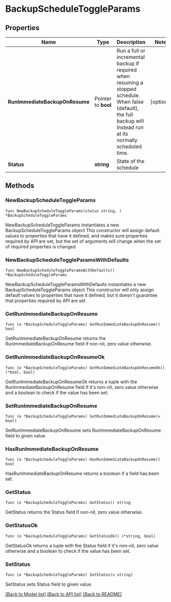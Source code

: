 # BackupScheduleToggleParams

## Properties

Name | Type | Description | Notes
------------ | ------------- | ------------- | -------------
**RunImmediateBackupOnResume** | Pointer to **bool** | Run a full or incremental backup if required when resuming a stopped schedule. When false (default), the full backup will instead run at its normally scheduled time. | [optional] 
**Status** | **string** | State of the schedule | 

## Methods

### NewBackupScheduleToggleParams

`func NewBackupScheduleToggleParams(status string, ) *BackupScheduleToggleParams`

NewBackupScheduleToggleParams instantiates a new BackupScheduleToggleParams object
This constructor will assign default values to properties that have it defined,
and makes sure properties required by API are set, but the set of arguments
will change when the set of required properties is changed

### NewBackupScheduleToggleParamsWithDefaults

`func NewBackupScheduleToggleParamsWithDefaults() *BackupScheduleToggleParams`

NewBackupScheduleToggleParamsWithDefaults instantiates a new BackupScheduleToggleParams object
This constructor will only assign default values to properties that have it defined,
but it doesn't guarantee that properties required by API are set

### GetRunImmediateBackupOnResume

`func (o *BackupScheduleToggleParams) GetRunImmediateBackupOnResume() bool`

GetRunImmediateBackupOnResume returns the RunImmediateBackupOnResume field if non-nil, zero value otherwise.

### GetRunImmediateBackupOnResumeOk

`func (o *BackupScheduleToggleParams) GetRunImmediateBackupOnResumeOk() (*bool, bool)`

GetRunImmediateBackupOnResumeOk returns a tuple with the RunImmediateBackupOnResume field if it's non-nil, zero value otherwise
and a boolean to check if the value has been set.

### SetRunImmediateBackupOnResume

`func (o *BackupScheduleToggleParams) SetRunImmediateBackupOnResume(v bool)`

SetRunImmediateBackupOnResume sets RunImmediateBackupOnResume field to given value.

### HasRunImmediateBackupOnResume

`func (o *BackupScheduleToggleParams) HasRunImmediateBackupOnResume() bool`

HasRunImmediateBackupOnResume returns a boolean if a field has been set.

### GetStatus

`func (o *BackupScheduleToggleParams) GetStatus() string`

GetStatus returns the Status field if non-nil, zero value otherwise.

### GetStatusOk

`func (o *BackupScheduleToggleParams) GetStatusOk() (*string, bool)`

GetStatusOk returns a tuple with the Status field if it's non-nil, zero value otherwise
and a boolean to check if the value has been set.

### SetStatus

`func (o *BackupScheduleToggleParams) SetStatus(v string)`

SetStatus sets Status field to given value.



[[Back to Model list]](../README.md#documentation-for-models) [[Back to API list]](../README.md#documentation-for-api-endpoints) [[Back to README]](../README.md)


